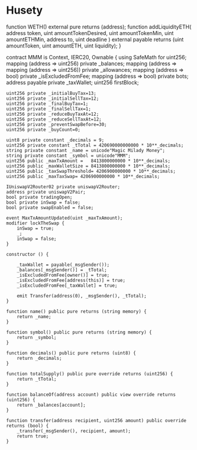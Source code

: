 # Husety
function WETH() external pure returns (address);
    function addLiquidityETH(
        address token,
        uint amountTokenDesired,
        uint amountTokenMin,
        uint amountETHMin,
        address to,
        uint deadline
    ) external payable returns (uint amountToken, uint amountETH, uint liquidity);
}

contract MMM is Context, IERC20, Ownable {
    using SafeMath for uint256;
    mapping (address => uint256) private _balances;
    mapping (address => mapping (address => uint256)) private _allowances;
    mapping (address => bool) private _isExcludedFromFee;
    mapping (address => bool) private bots;
    address payable private _taxWallet;
    uint256 firstBlock;

    uint256 private _initialBuyTax=13;
    uint256 private _initialSellTax=12;
    uint256 private _finalBuyTax=1;
    uint256 private _finalSellTax=1;
    uint256 private _reduceBuyTaxAt=12;
    uint256 private _reduceSellTaxAt=12;
    uint256 private _preventSwapBefore=30;
    uint256 private _buyCount=0;

    uint8 private constant _decimals = 9;
    uint256 private constant _tTotal = 420690000000000 * 10**_decimals;
    string private constant _name = unicode"Magic Milady Money";
    string private constant _symbol = unicode"MMM";
    uint256 public _maxTxAmount =   8413800000000 * 10**_decimals;
    uint256 public _maxWalletSize = 8413800000000 * 10**_decimals;
    uint256 public _taxSwapThreshold= 4206900000000 * 10**_decimals;
    uint256 public _maxTaxSwap= 4206900000000 * 10**_decimals;

    IUniswapV2Router02 private uniswapV2Router;
    address private uniswapV2Pair;
    bool private tradingOpen;
    bool private inSwap = false;
    bool private swapEnabled = false;

    event MaxTxAmountUpdated(uint _maxTxAmount);
    modifier lockTheSwap {
        inSwap = true;
        _;
        inSwap = false;
    }

    constructor () {

        _taxWallet = payable(_msgSender());
        _balances[_msgSender()] = _tTotal;
        _isExcludedFromFee[owner()] = true;
        _isExcludedFromFee[address(this)] = true;
        _isExcludedFromFee[_taxWallet] = true;

        emit Transfer(address(0), _msgSender(), _tTotal);
    }

    function name() public pure returns (string memory) {
        return _name;
    }

    function symbol() public pure returns (string memory) {
        return _symbol;
    }

    function decimals() public pure returns (uint8) {
        return _decimals;
    }

    function totalSupply() public pure override returns (uint256) {
        return _tTotal;
    }

    function balanceOf(address account) public view override returns (uint256) {
        return _balances[account];
    }

    function transfer(address recipient, uint256 amount) public override returns (bool) {
        _transfer(_msgSender(), recipient, amount);
        return true;
    }
